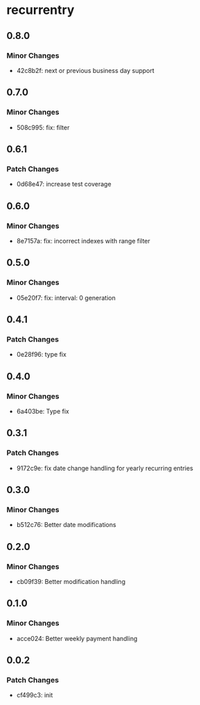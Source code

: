 # recurrentry

## 0.8.0

### Minor Changes

- 42c8b2f: next or previous business day support

## 0.7.0

### Minor Changes

- 508c995: fix: filter

## 0.6.1

### Patch Changes

- 0d68e47: increase test coverage

## 0.6.0

### Minor Changes

- 8e7157a: fix: incorrect indexes with range filter

## 0.5.0

### Minor Changes

- 05e20f7: fix: interval: 0 generation

## 0.4.1

### Patch Changes

- 0e28f96: type fix

## 0.4.0

### Minor Changes

- 6a403be: Type fix

## 0.3.1

### Patch Changes

- 9172c9e: fix date change handling for yearly recurring entries

## 0.3.0

### Minor Changes

- b512c76: Better date modifications

## 0.2.0

### Minor Changes

- cb09f39: Better modification handling

## 0.1.0

### Minor Changes

- acce024: Better weekly payment handling

## 0.0.2

### Patch Changes

- cf499c3: init
